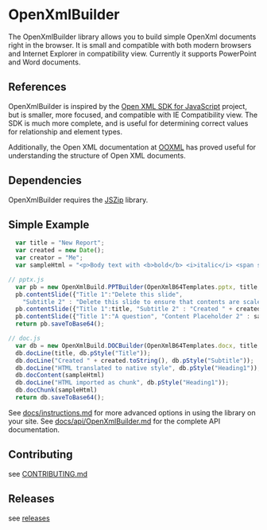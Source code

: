# OpenXmlBuilder

The OpenXmlBuilder library allows you to build simple OpenXml documents right in the browser.  It is small and compatible with both modern browsers and Internet Explorer in compatibility view.  Currently it supports PowerPoint and Word documents.  

## References

OpenXmlBuilder is inspired by the [Open XML SDK for JavaScript](https://openxmlsdkjs.codeplex.com/) project, but is smaller, more focused, and compatible with IE Compatibility view.  The SDK is much more complete, and is useful for determining correct values for relationship and element types.  

Additionally, the Open XML documentation at [OOXML](http://officeopenxml.com/) has proved useful for understanding the structure of Open XML documents.  

## Dependencies

OpenXmlBuilder requires the [JSZip](https://stuk.github.io/jszip/) library.  

## Simple Example

```js
  var title = "New Report"; 
  var created = new Date(); 
  var creator = "Me"; 
  var sampleHtml = "<p>Body text with <b>bold</b> <i>italic</i> <span style='color:red'>color</span> <a href='http://www.google.com'>hyperlink</a>. </p><ul><li>i1<br>i1 cont</li><li>i2<ul><li>i2.1</li></ul></li></ul>"; 

// pptx.js
  var pb = new OpenXmlBuild.PPTBuilder(OpenXmlB64Templates.pptx, title, created, creator); 
  pb.contentSlide({"Title 1":"Delete this slide", 
    "Subtitle 2" : "Delete this slide to ensure that contents are scaled to fit within the slides." }, 1); 
  pb.contentSlide({"Title 1":title, "Subtitle 2" : "Created " + created.toString() }, 1); 
  pb.contentSlide({"Title 1":"A question", "Content Placeholder 2" : sampleHtml}, 2); 
  return pb.saveToBase64(); 

// doc.js
  var db = new OpenXmlBuild.DOCBuilder(OpenXmlB64Templates.docx, title, created, creator); 
  db.docLine(title, db.pStyle("Title")); 
  db.docLine("Created " + created.toString(), db.pStyle("Subtitle")); 
  db.docLine("HTML translated to native style", db.pStyle("Heading1")); 
  db.docContent(sampleHtml)
  db.docLine("HTML imported as chunk", db.pStyle("Heading1")); 
  db.docChunk(sampleHtml)
  return db.saveToBase64(); 
```

See [docs/instructions.md](docs/instructions.md) for more advanced options in using the library on your site.
See [docs/api/OpenXmlBuilder.md](docs/api/OpenXmlBuilder.md) for the complete API documentation.


## Contributing

see [CONTRIBUTING.md](CONTRIBUTING.md)


## Releases

see [releases](https://github.com/jmgore75/openxmlbuilder/releases)

